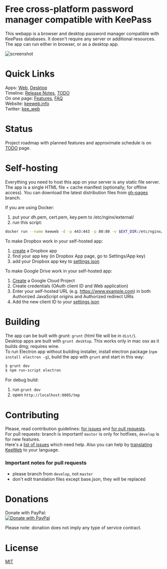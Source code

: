# Free cross-platform password manager compatible with KeePass

This webapp is a browser and desktop password manager compatible with KeePass databases. It doesn't require any server or additional resources.
The app can run either in browser, or as a desktop app.

![screenshot](https://habrastorage.org/files/ec9/108/3de/ec91083de3e64574a504bc438d038dec.png)

# Quick Links

Apps: [Web](https://app.keeweb.info/), [Desktop](https://github.com/keeweb/keeweb/releases/latest)  
Timeline: [Release Notes](release-notes.md), [TODO](https://github.com/keeweb/keeweb/wiki/TODO)  
On one page: [Features](https://keeweb.info/#features), [FAQ](https://github.com/keeweb/keeweb/wiki/FAQ)  
Website: [keeweb.info](https://keeweb.info)  
Twitter: [kee_web](https://twitter.com/kee_web)  

# Status

Project roadmap with planned features and approximate schedule is on [TODO](https://github.com/keeweb/keeweb/wiki/TODO) page.  

# Self-hosting

Everything you need to host this app on your server is any static file server. The app is a single HTML file + cache manifest (optionally; for offline access).
You can download the latest distribution files from [gh-pages](https://github.com/keeweb/keeweb/tree/gh-pages) branch.  

If you are using Docker:

1. put your dh.pem, cert.pem, key.pem to /etc/nginx/external/ 
2. run this script:
```bash
docker run --name keeweb -d -p 443:443 -p 80:80 -v $EXT_DIR:/etc/nginx/external/ antelle/keeweb
```

To make Dropbox work in your self-hosted app:

1. [create](https://www.dropbox.com/developers/apps/create) a Dropbox app
2. find your app key (in Dropbox App page, go to Settings/App key)
3. add your Dropbox app key to [settings json](https://github.com/keeweb/keeweb/wiki/Configuration#json-app-config)

To make Google Drive work in your self-hosted app:
1. [Create](https://cloud.google.com/resource-manager/docs/creating-project#via_console) a Google Cloud Project
2. Create credentials (OAuth client ID and Web application)
3. Enter your self-hosted URL (e.g. https://www.example.com) in both Authorized JavaScript origins and Authorized redirect URIs
4. Add the new client ID to your [settings json](https://github.com/keeweb/keeweb/wiki/Configuration#json-app-config)

# Building

The app can be built with grunt: `grunt` (html file will be in `dist/`).    
Desktop apps are built with `grunt desktop`. This works only in mac osx as it builds dmg; requires wine.  
To run Electron app without building installer, install electron package (`npm install electron -g`), build the app with `grunt` and start in this way:
```bash
$ grunt dev
$ npm run-script electron
```

For debug build:

1. run `grunt dev`
2. open `http://localhost:8085/tmp`

# Contributing

Please, read contribution guidelines: [for issues](.github/ISSUE_TEMPLATE.md) and [for pull requests](.github/PULL_REQUEST_TEMPLATE.md).  
For pull requests: branch is important! `master` is only for hotfixes, `develop` is for new features.  
Here's a [list of issues](https://github.com/keeweb/keeweb/labels/need%20help) which need help.
Also you can help by [translating KeeWeb](https://keeweb.oneskyapp.com) to your language.  

### Important notes for pull requests

- please branch from `develop`, not `master`
- don't edit translation files except base.json, they will be replaced

# Donations

Donate with PayPal:  
[![Donate with PayPal](https://www.paypal.com/en_US/i/btn/btn_donate_LG.gif)](https://www.paypal.com/cgi-bin/webscr?cmd=_s-xclick&hosted_button_id=VE75PM997C2GW)  

Please note: donation does not imply any type of service contract.  


# License

[MIT](https://github.com/keeweb/keeweb/blob/master/LICENSE.txt)
